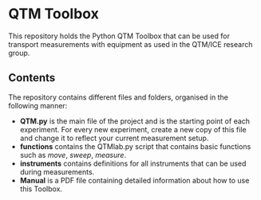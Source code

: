 # QTM Toolbox
This repository holds the Python QTM Toolbox that can be used for transport measurements with equipment as used in the QTM/ICE research group. 

## Contents
The repository contains different files and folders, organised in the following manner:
* **QTM.py** is the main file of the project and is the starting point of each experiment. For every new experiment, create a new copy of this file and change it to reflect your current measurement setup.
* **functions** contains the QTMlab.py script that contains basic functions such as _move_, _sweep_, _measure_. 
* **instruments** contains definitions for all instruments that can be used during measurements. 
* **Manual** is a PDF file containing detailed information about how to use this Toolbox.